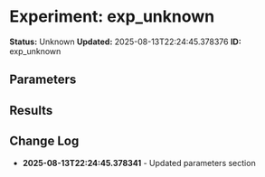 # Experiment: exp_unknown

**Status:** Unknown
**Updated:** 2025-08-13T22:24:45.378376
**ID:** exp_unknown

## Parameters

## Results

## Change Log

- **2025-08-13T22:24:45.378341** - Updated parameters section
